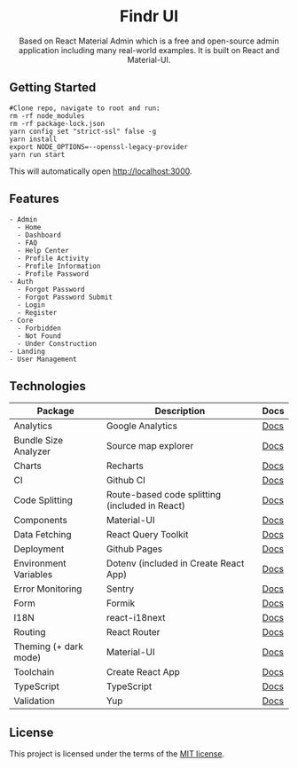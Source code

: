 

<h1 align="center">Findr UI</h1>
<p align="center">
Based on React Material Admin which is a free and open-source admin application including many real-world examples. It is built on React and Material-UI.
</p>


## Getting Started

```
#Clone repo, navigate to root and run:
rm -rf node_modules
rm -rf package-lock.json
yarn config set "strict-ssl" false -g
yarn install
export NODE_OPTIONS=--openssl-legacy-provider
yarn run start

```

This will automatically open [http://localhost:3000](http://localhost:3000).

## Features

```
- Admin
  - Home
  - Dashboard
  - FAQ
  - Help Center
  - Profile Activity
  - Profile Information
  - Profile Password
- Auth
  - Forgot Password
  - Forgot Password Submit
  - Login
  - Register
- Core
  - Forbidden
  - Not Found
  - Under Construction
- Landing
- User Management
```

## Technologies

| Package               | Description                                    | Docs                                                                            |
| --------------------- | ---------------------------------------------- | ------------------------------------------------------------------------------- |
| Analytics             | Google Analytics                               | [Docs](https://analytics.google.com/analytics/web/react-ga)                     |
| Bundle Size Analyzer  | Source map explorer                            | [Docs](https://create-react-app.dev/docs/analyzing-the-bundle-size)             |
| Charts                | Recharts                                       | [Docs](https://recharts.org/)                                                   |
| CI                    | Github CI                                      | [Docs]()                                                                        |
| Code Splitting        | Route-based code splitting (included in React) | [Docs](https://reactjs.org/docs/code-splitting.html#route-based-code-splitting) |
| Components            | Material-UI                                    | [Docs](https://material-ui.com/)                                                |
| Data Fetching         | React Query Toolkit                            | [Docs](https://react-query.tanstack.com/)                                       |
| Deployment            | Github Pages                                   | [Docs](https://create-react-app.dev/docs/deployment#github-pages)               |
| Environment Variables | Dotenv (included in Create React App)          | [Docs](https://create-react-app.dev/docs/adding-custom-environment-variables)   |
| Error Monitoring      | Sentry                                         | [Docs](https://docs.sentry.io/platforms/javascript/guides/react/)               |
| Form                  | Formik                                         | [Docs](https://formik.org/)                                                     |
| I18N                  | react-i18next                                  | [Docs](https://react.i18next.com/)                                              |
| Routing               | React Router                                   | [Docs](https://reactrouter.com/)                                                |
| Theming (+ dark mode) | Material-UI                                    | [Docs](https://material-ui.com/customization/theming/)                          |
| Toolchain             | Create React App                               | [Docs](https://create-react-app.dev/)                                           |
| TypeScript            | TypeScript                                     | [Docs](https://create-react-app.dev/docs/adding-typescript/)                    |
| Validation            | Yup                                            | [Docs](https://github.com/jquense/yup)                                          |


## License

This project is licensed under the terms of the
[MIT license](/LICENSE).
